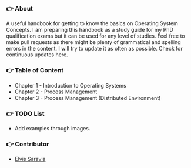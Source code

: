 ### :point_right: About

A useful handbook for getting to know the basics on Operating System Concepts. I am preparing this handbook as a study guide for my PhD qualification exams but it can be used for any level of studies. Feel free to make pull requests as there might be plenty of grammatical and spelling errors in the content. I will try to update it as often as possible. Check for continuous updates here.

### :point_right: Table of Content

- Chapter 1 - Introduction to Operating Systems
- Chapter 2 - Process Management
- Chapter 3 - Process Management (Distributed Environment)

### :point_right: TODO List
- Add examples through images. 

### :point_right: Contributor
- [Elvis Saravia](http://elvissaravia.com)

